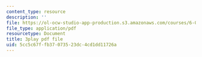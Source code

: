 ```yaml
---
content_type: resource
description: ''
file: https://ol-ocw-studio-app-production.s3.amazonaws.com/courses/6-004-computation-structures-spring-2017/5cc5c67ffb37073523dc4cd1dd11726a_J6rzqMwDUmM.pdf
file_type: application/pdf
resourcetype: Document
title: 3play pdf file
uid: 5cc5c67f-fb37-0735-23dc-4cd1dd11726a
---
```

